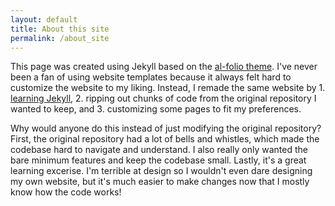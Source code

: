 ```yaml
---
layout: default
title: About this site
permalink: /about_site
---
```

This page was created using Jekyll based on the [al-folio theme](https://github.com/alshedivat/al-folio). I've never been a fan of using website templates because it always felt hard to customize the website to my liking. Instead, I remade the same website by 1. [learning Jekyll](https://jekyllrb.com/docs/step-by-step/01-setup/), 2. ripping out chunks of code from the original repository I wanted to keep, and 3. customizing some pages to fit my preferences.

Why would anyone do this instead of just modifying the original repository? First, the original repository had a lot of bells and whistles, which made the codebase hard to navigate and understand. I also really only wanted the bare minimum features and keep the codebase small. Lastly, it's a great learning excerise. I'm terrible at design so I wouldn't even dare designing my own website, but it's much easier to make changes now that I mostly know how the code works!